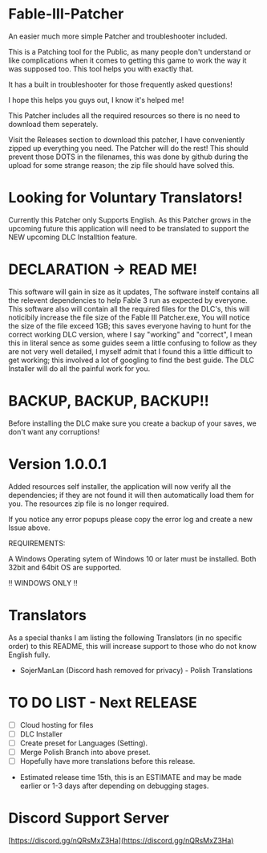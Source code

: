 # Fable-III-Patcher
An easier much more simple Patcher and troubleshooter included.

This is a Patching tool for the Public, as many people don't understand or like complications when it comes to getting this game to work the way it was supposed too.
This tool helps you with exactly that.

It has a built in troubleshooter for those frequently asked questions!

I hope this helps you guys out, I know it's helped me!

This Patcher includes all the required resources so there is no need to download them seperately.


Visit the Releases section to download this patcher, I have conveniently zipped up everything you need. The Patcher will do the rest!
This should prevent those DOTS in the filenames, this was done by github during the upload for some strange reason; the zip file should have solved this.


# Looking for Voluntary Translators!

Currently this Patcher only Supports English.
As this Patcher grows in the upcoming future this application will need to be translated to support the NEW upcoming DLC Installtion feature.

# DECLARATION -> READ ME!

This software will gain in size as it updates,
The software instelf contains all the relevent dependencies to help Fable 3 run as expected by everyone.
This software also will contain all the required files for the DLC's, this will noticibily increase the file size of the Fable III Patcher.exe,
You will notice the size of the file exceed 1GB; this saves everyone having to hunt for the correct working DLC version,
where I say "working" and "correct", I mean this in literal sence as some guides seem a little confusing to follow as they are not very well
detailed, I myself admit that I found this a little difficult to get working; this involved a lot of googling to find the best guide.
The DLC Installer will do all the painful work for you.

# BACKUP, BACKUP, BACKUP!!

Before installing the DLC make sure you create a backup of your saves, we don't want any corruptions!


# Version 1.0.0.1

Added resources self installer, the application will now verify all the dependencies; if they are not found it will then automatically load them for you.
The resources zip file is no longer required.

If you notice any error popups please copy the error log and create a new Issue above.

REQUIREMENTS:

A Windows Operating sytem of Windows 10 or later must be installed.
Both 32bit and 64bit OS are supported.

!! WINDOWS ONLY !!


# Translators

As a special thanks I am listing the following Translators (in no specific order) to this README, this will increase support to those who do not know English fully.

- SojerManLan (Discord hash removed for privacy) - Polish Translations

# TO DO LIST - Next RELEASE

- [ ] Cloud hosting for files
- [ ] DLC Installer
- [ ] Create preset for Languages (Setting).
- [ ] Merge Polish Branch into above preset.
- [ ] Hopefully have more translations before this release.
- Estimated release time 15th, this is an ESTIMATE and may be made earlier or 1-3 days after depending on debugging stages.


# Discord Support Server

[https://discord.gg/nQRsMxZ3Ha](https://discord.gg/nQRsMxZ3Ha)
